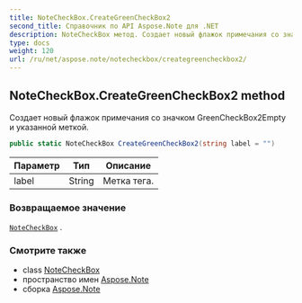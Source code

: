 ```yaml
---
title: NoteCheckBox.CreateGreenCheckBox2
second_title: Справочник по API Aspose.Note для .NET
description: NoteCheckBox метод. Создает новый флажок примечания со значком GreenCheckBox2Empty и указанной меткой.
type: docs
weight: 120
url: /ru/net/aspose.note/notecheckbox/creategreencheckbox2/
---
```

## NoteCheckBox.CreateGreenCheckBox2 method

Создает новый флажок примечания со значком GreenCheckBox2Empty и указанной меткой.

```csharp
public static NoteCheckBox CreateGreenCheckBox2(string label = "")
```

| Параметр | Тип | Описание |
| --- | --- | --- |
| label | String | Метка тега. |

### Возвращаемое значение

[`NoteCheckBox`](../) .

### Смотрите также

* class [NoteCheckBox](../)
* пространство имен [Aspose.Note](../../notecheckbox/)
* сборка [Aspose.Note](../../../)


